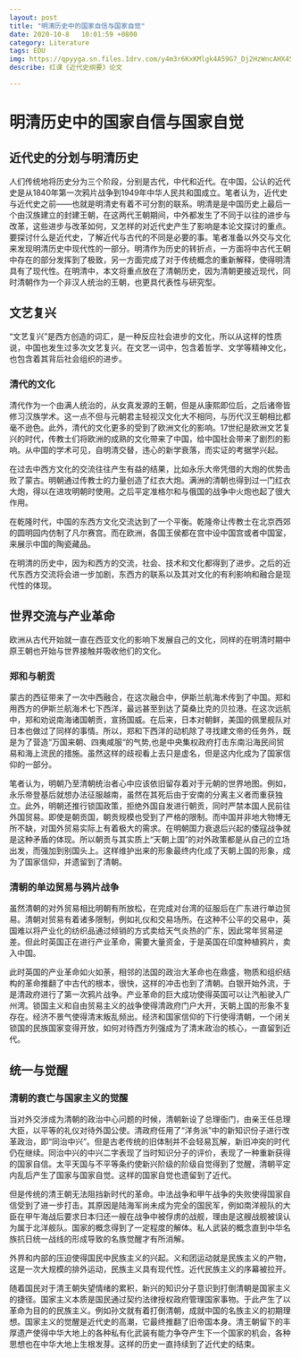 ```yaml
---
layout: post
title: "明清历史中的国家自信与国家自觉"
date: 2020-10-8   10:01:59 +0800
category: Literature
tags: EDU
img: https://qpyyga.sn.files.1drv.com/y4m3r6KxKMlgk4A59G7_Dj2HzWncAHX45egYNM7zphtyGB6aMw7xNiV-_OmSUL6Ns6N8PuSUq96Qwb3GFhOY_SOr5s6gABub7bx0LFzsBCXFnHb2ZfN8O1X1rxxexpf8utI2-4ZnokwdchCsrV3TLc7U9-VZ0E15chckGV8uHD6I8wVmFx-ejK56IQjWxxepTEchrwzvVoJ5L5hub7HzjXIvQ?width=600&height=450&cropmode=none
describe: 红课《近代史纲要》论文

---
```


# 明清历史中的国家自信与国家自觉

## 近代史的分划与明清历史

人们传统地将历史分为三个阶段，分别是古代，中代和近代。在中国，公认的近代史是从1840年第一次鸦片战争到1949年中华人民共和国成立。笔者认为，近代史与近代史之前——也就是明清史有着不可分割的联系。明清是是中国历史上最后一个由汉族建立的封建王朝，在这两代王朝期间，中外都发生了不同于以往的进步与改革，这些进步与改革如何，又怎样的对近代史产生了影响是本论文探讨的重点。要探讨什么是近代史，了解近代与古代的不同是必要的事。笔者准备以外交与文化来发现明清历史中现代性的一部分。明清作为历史的转折点，一方面将中古代王朝中存在的部分发挥到了极致，另一方面完成了对于传统概念的重新解释，使得明清具有了现代性。在明清中，本文将重点放在了清朝历史，因为清朝更接近现代，同时清朝作为一个非汉人统治的王朝，也更具代表性与研究型。

## 文艺复兴

“文艺复兴”是西方创造的词汇，是一种反应社会进步的文化，所以从这样的性质说，中国也发生过多次文艺复兴。在文艺一词中，包含着哲学、文学等精神文化，也包含着其背后社会组织的进步。

### 清代的文化

清代作为一个由满人统治的，从女真发源的王朝，但是从康熙即位后，之后诸帝皆修习汉族学术。这一点不但与元朝君主轻视汉文化大不相同，与历代汉王朝相比都毫不逊色。此外，清代的文化更多的受到了欧洲文化的影响。17世纪是欧洲文艺复兴的时代，传教士们将欧洲的成熟的文化带来了中国，给中国社会带来了剧烈的影响。从中国的学术可见，自明清交替，违心的新学衰落，而实证的考据学兴起。

在过去中西方文化的交流往往产生有益的结果，比如永乐大帝凭借的大炮的优势击败了蒙古。明朝通过传教士的力量创造了红衣大炮。满洲的清朝也得到过一门红衣大炮，得以在进攻明朝时使用。之后平定准格尔和与俄国的战争中火炮也起了很大作用。

在乾隆时代，中国的东西方文化交流达到了一个平衡。乾隆帝让传教士在北京西郊的圆明园内仿制了凡尔赛宫。而在欧洲，各国王侯都在宫中设中国宫或者中国室，来展示中国的陶瓷藏品。

在明清的历史中，因为和西方的交流，社会、技术和文化都得到了进步。之后的近代东西方交流将会进一步加剧，东西方的联系以及其对文化的有利影响和融合是现代性的体现。

## 世界交流与产业革命

欧洲从古代开始就一直在西亚文化的影响下发展自己的文化，同样的在明清时期中原王朝也开始与世界接触并吸收他们的文化。

### 郑和与朝贡

蒙古的西征带来了一次中西融合，在这次融合中，伊斯兰航海术传到了中国。郑和用西方的伊斯兰航海术七下西洋，最远甚至到达了莫桑比克的贝拉港。在这次远航中，郑和劝说南海诸国朝贡，宣扬国威。在后来，日本对朝鲜，美国的佩里舰队对日本也做过了同样的事情。所以，郑和下西洋的动机除了寻找建文帝的任务外，既是为了营造“万国来朝、四夷咸服“的气势,也是中央集权政府打击东南沿海民间贸易和海上流民的措施。虽然这样的歧视看上去只是虚名，但是这内化成为了国家信仰的一部分。

笔者认为，明朝乃至清朝统治者心中应该依旧留存着对于元朝的世界地图。例如，永乐帝登基后就想办法征服越南，虽然在其死后由于安南的分离主义者而重获独立。此外，明朝还推行锁国政策，拒绝外国自发进行朝贡，同时严禁本国人民前往外国贸易。即使是朝贡国，朝贡规模也受到了严格的限制。而中国并非地大物博无所不缺，对国外贸易实际上有着极大的需求。在明朝国力衰退后兴起的倭寇战争就是这种矛盾的体现。所以朝贡与其实质上“天朝上国”的对外政策都是从自己的立场出发，而强加到别国头上。这样维护出来的形象最终内化成了天朝上国的形象，成为了国家信仰，并遗留到了清朝。

### 清朝的单边贸易与鸦片战争

虽然清朝的对外贸易相比明朝有所放松，在完成对台湾的征服后在广东进行单边贸易。清朝对贸易有着诸多限制，例如礼仪和交易场所。在这种不公平的交易中，英国难以将产业化的纺织品通过倾销的方式卖给天气炎热的广东，因此常年贸易逆差。但此时英国正在进行产业革命，需要大量资金，于是英国在印度种植鸦片，卖入中国。

此时英国的产业革命如火如荼，相邻的法国的政治大革命也在鼎盛，物质和组织结构的革命推翻了中古代的根本，很快，这样的冲击也到了清朝。白银开始外流，于是清政府进行了第一次鸦片战争。产业革命的巨大成功使得英国可以让汽船驶入广州湾。锁国主义和自由贸易主义的战争使得清政府门户大开，天朝上国的形象不复存在。经济不景气使得清末叛乱频出。经济和国家信仰的下行使得清朝，一个闭关锁国的民族国家变得开放，如何对待西方列强成为了清末政治的核心，一直留到近代。

## 统一与觉醒

### 清朝的衰亡与国家主义的觉醒

当对外交涉成为清朝的政治中心问题的时候，清朝新设了总理衙门，由亲王任总理大臣，以平等的礼仪对待外国公使。清政府任用了“洋务派”中的新知识份子进行改革政治，即“同治中兴”。但是古老传统的旧体制并不会轻易瓦解，新旧冲突的时代仍在继续。同治中兴的中兴二字表现了当时知识分子的评价，表现了一种重新获得的国家自信。太平天国与不平等条约使新兴阶级的阶级自觉得到了觉醒，清朝平定内乱后产生了国家与国家自觉。这样的国家自觉也遗留到了近代。

但是传统的清王朝无法阻挡新时代的革命。中法战争和甲午战争的失败使得国家自信受到了进一步打击。其原因是陆海军尚未成为完全的国民军，例如南洋舰队的大臣在甲午海战后要求日本归还一艘在战争中被俘虏的战舰，理由是这艘战舰被误认为属于北洋舰队。国家的概念得到了一定程度的解体。私人武装的概念直到中华名族抗日统一战线的形成导致的名族觉醒才有所消解。

外界和内部的压迫使得国民中民族主义的兴起。义和团运动就是民族主义的产物，这是一次大规模的排外运动，民族主义具有现代性。近代民族主义的序幕被拉开。

随着国民对于清王朝失望情绪的累积，新兴的知识分子意识到打倒清朝是国家主义的捷径。国家主义本质是国民通过契约法律授权政府管理国家事物。于此产生了以革命为目的的民族主义。例如孙文就有着打倒清朝，成就中国的名族主义的初期理想。国家主义的觉醒是近代史的高潮，它最终推翻了旧帝国本身。清王朝留下的丰厚遗产使得中华大地上的各种私有化武装有能力争夺产生下一个国家的机会，各种思想也在中华大地上生根发芽。这样的历史一直持续到了近代史的结束。



